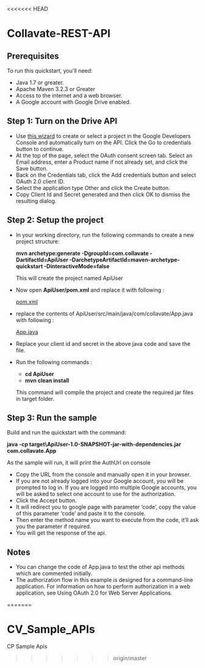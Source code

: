 <<<<<<< HEAD
# Collavate-REST-API

## Prerequisites
To run this quickstart, you'll need:
 - Java 1.7 or greater.
 - Apache Maven 3.2.3 or Greater
 - Access to the internet and a web browser.
 - A Google account with Google Drive enabled.

## Step 1: Turn on the Drive API
 - Use [this wizard](https://console.developers.google.com/flows/enableapi?apiid=drive) to create or select a project in the Google Developers Console and automatically turn on the API. Click the Go to credentials button to continue.
 - At the top of the page, select the OAuth consent screen tab. Select an Email address, enter a Product name if not already set, and click the Save button.
 - Back on the Credentials tab, click the Add credentials button and select OAuth 2.0 client ID.
 - Select the application type Other and click the Create button.
 - Copy Client Id and Secret generated and then click OK to dismiss the resulting dialog.

## Step 2: Setup the project
 - In your working directory, run the following commands to create a new project structure:

    **mvn archetype:generate -DgroupId=com.collavate -DartifactId=ApiUser -DarchetypeArtifactId=maven-archetype-quickstart -DinteractiveMode=false**

   This will create the project named ApiUser

 - Now open **ApiUser/pom.xml** and replace it with following : 
	
	[pom.xml](https://drive.google.com/a/nicefact.com/file/d/0B9NWQND1ujwcTzRCeHdINkNpNFE/view)

 - replace the contents of ApiUser/src/main/java/com/collavate/App.java with following : 

	[App.java](https://drive.google.com/a/nicefact.com/file/d/0B9NWQND1ujwcRkJnTWZKeGR5QWs/view)

 - Replace your client id and secret in the above java code and save the file.

 - Run the following commands : 
    - **cd ApiUser**
	- **mvn clean install**

	This command will compile the project and create the required jar files in target folder.

## Step 3: Run the sample
Build and run the quickstart with the command:

**java -cp target\ApiUser-1.0-SNAPSHOT-jar-with-dependencies.jar com.collavate.App**

As the sample will run, it will print the AuthUrl on console
 - Copy the URL from the console and manually open it in your browser.
 - If you are not already logged into your Google account, you will be prompted to log in. If you are logged into multiple Google accounts, you will be asked to select one account to use for the authorization.
 - Click the Accept button.
 - It will redirect you to google page with parameter ‘code’, copy the value of this parameter ‘code’ and paste it to the console.
 - Then enter the method name you want to execute from the code, it’ll ask you the parameter if required.
 - You will get the response of the api. 



## Notes 
 - You can change the code of App.java to test the other api methods which are commented initially.
 - The authorization flow in this example is designed for a command-line application. For information on how to perform authorization in a web application, see Using OAuth 2.0 for Web Server Applications.


=======
# CV_Sample_APIs
CP Sample Apis
>>>>>>> origin/master
